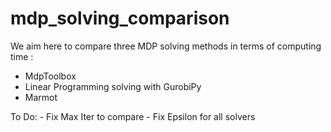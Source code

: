 # mdp_solving_comparison

We aim here to compare three MDP solving methods in terms of computing time :
- MdpToolbox
- Linear Programming solving with GurobiPy
- Marmot

To Do:
    - Fix Max Iter to compare
    - Fix Epsilon for all solvers